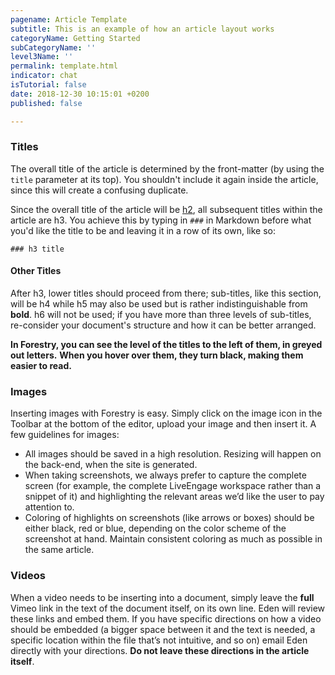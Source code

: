 ```yaml
---
pagename: Article Template
subtitle: This is an example of how an article layout works
categoryName: Getting Started
subCategoryName: ''
level3Name: ''
permalink: template.html
indicator: chat
isTutorial: false
date: 2018-12-30 10:15:01 +0200
published: false

---
```

### Titles

The overall title of the article is determined by the front-matter (by using the `title` parameter at its top). You shouldn't include it again inside the article, since this will create a confusing duplicate.

Since the overall title of the article will be [h2](https://www.quackit.com/html/tags/html_h2_tag.cfm), all subsequent titles within the article are h3. You achieve this by typing in `###` in Markdown before what you'd like the title to be and leaving it in a row of its own, like so:

`### h3 title`

#### Other Titles

After h3, lower titles should proceed from there; sub-titles, like this section, will be h4 while h5 may also be used but is rather indistinguishable from **bold**. h6 will not be used; if you have more than three levels of sub-titles, re-consider your document's structure and how it can be better arranged.

**In Forestry, you can see the level of the titles to the left of them, in greyed out letters.** **When you hover over them, they turn black, making them easier to read.**

### Images

Inserting images with Forestry is easy. Simply click on the image icon in the Toolbar at the bottom of the editor, upload your image and then insert it.  A few guidelines for images:

* All images should be saved in a high resolution. Resizing will happen on the back-end, when the site is generated.
* When taking screenshots, we always prefer to capture the complete screen (for example, the complete LiveEngage workspace rather than a snippet of it) and highlighting the relevant areas we’d like the user to pay attention to.
* Coloring of highlights on screenshots (like arrows or boxes) should be either black, red or blue, depending on the color scheme of the screenshot at hand. Maintain consistent coloring as much as possible in the same article.

### Videos

When a video needs to be inserting into a document, simply leave the **full** Vimeo link in the text of the document itself, on its own line. Eden will review these links and embed them. If you have specific directions on how a video should be embedded (a bigger space between it and the text is needed, a specific location within the file that’s not intuitive, and so on) email Eden directly with your directions. **Do not leave these directions in the article itself**.
